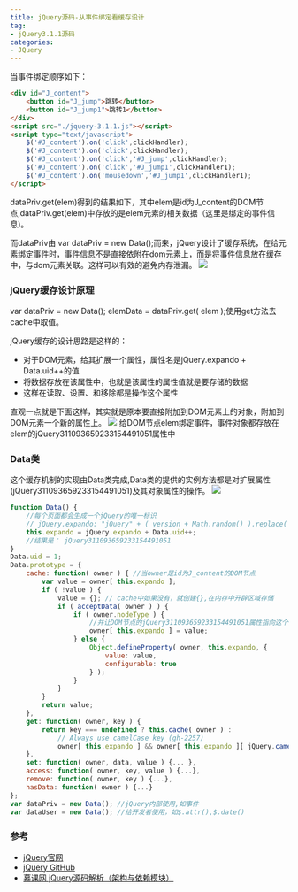```yaml
---
title: jQuery源码-从事件绑定看缓存设计
tag:
- jQuery3.1.1源码
categories:
- JQuery
---
```

当事件绑定顺序如下：
```html
<div id="J_content">
    <button id="J_jump">跳转</button>
    <button id="J_jump1">跳转1</button>
</div>
<script src="./jquery-3.1.1.js"></script>
<script type="text/javascript">
    $('#J_content').on('click',clickHandler);
    $('#J_content').on('click',clickHandler);
    $('#J_content').on('click','#J_jump',clickHandler);
    $('#J_content').on('click','#J_jump1',clickHandler1);
    $('#J_content').on('mousedown','#J_jump1',clickHandler1);
</script>
```
<!-- more -->
dataPriv.get(elem)得到的结果如下，其中elem是id为J_content的DOM节点,dataPriv.get(elem)中存放的是elem元素的相关数据（这里是绑定的事件信息)。

而dataPriv由 var dataPriv = new Data();而来，jQuery设计了缓存系统，在给元素绑定事件时，事件信息不是直接依附在dom元素上，而是将事件信息放在缓存中，与dom元素关联。这样可以有效的避免内存泄漏。
![](/images/jqueryData/QQ20170208-223553@2x.png)

### jQuery缓存设计原理
var dataPriv = new Data();
elemData = dataPriv.get( elem );使用get方法去cache中取值。

jQuery缓存的设计思路是这样的：
- 对于DOM元素，给其扩展一个属性，属性名是jQuery.expando + Data.uid++的值
- 将数据存放在该属性中，也就是该属性的属性值就是要存储的数据
- 这样在读取、设置、和移除都是操作这个属性

直观一点就是下面这样，其实就是原本要直接附加到DOM元素上的对象，附加到DOM元素一个新的属性上。
![](/images/jqueryData/QQ20170209-210553@2x.png)
给DOM节点elem绑定事件，事件对象都存放在elem的jQuery311093659233154491051属性中
### Data类
这个缓存机制的实现由Data类完成,Data类的提供的实例方法都是对扩展属性(jQuery311093659233154491051)及其对象属性的操作。
![](/images/jqueryData/QQ20170208-223615@2x.png)
```javascript
function Data() {
    //每个页面都会生成一个jQuery的唯一标识
    // jQuery.expando: "jQuery" + ( version + Math.random() ).replace( /\D/g, "" ),如jQuery31109365923315449105
    this.expando = jQuery.expando + Data.uid++;
    //结果是： jQuery311093659233154491051
}
Data.uid = 1;
Data.prototype = {
    cache: function( owner ) { //当owner是id为J_content的DOM节点
        var value = owner[ this.expando ];
        if ( !value ) {
            value = {}; // cache中如果没有，就创建{},在内存中开辟区域存储
            if ( acceptData( owner ) ) {
                if ( owner.nodeType ) {
                    //并让DOM节点的jQuery311093659233154491051属性指向这个内存区域
                    owner[ this.expando ] = value;
                } else {
                    Object.defineProperty( owner, this.expando, {
                        value: value,
                        configurable: true
                    } );
                }
            }
        }
        return value;
    },
    get: function( owner, key ) {
        return key === undefined ? this.cache( owner ) :
            // Always use camelCase key (gh-2257)
            owner[ this.expando ] && owner[ this.expando ][ jQuery.camelCase( key ) ];
    },
    set: function( owner, data, value ) {... },
    access: function( owner, key, value ) {...},
    remove: function( owner, key ) {...},
    hasData: function( owner ) {...}
};
var dataPriv = new Data(); //jQuery内部使用,如事件
var dataUser = new Data(); //给开发者使用，如$.attr(),$.date()
```
### 参考
- [jQuery官网](https://jquery.com/)
- [jQuery GitHub](https://github.com/jquery/jquery)
- [慕课网 jQuery源码解析（架构与依赖模块）](http://www.imooc.com/learn/172)

